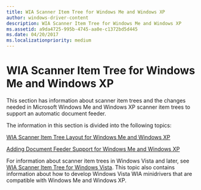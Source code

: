 ```yaml
---
title: WIA Scanner Item Tree for Windows Me and Windows XP
author: windows-driver-content
description: WIA Scanner Item Tree for Windows Me and Windows XP
ms.assetid: a9da4725-995b-4745-aa0e-c1372bd5d445
ms.date: 04/20/2017
ms.localizationpriority: medium
---
```


# WIA Scanner Item Tree for Windows Me and Windows XP





This section has information about scanner item trees and the changes needed in Microsoft Windows Me and Windows XP scanner item trees to support an automatic document feeder.

The information in this section is divided into the following topics:

[WIA Scanner Item Tree Layout for Windows Me and Windows XP](wia-scanner-item-tree-layout-for-windows-me-and-windows-xp.md)

[Adding Document Feeder Support for Windows Me and Windows XP](adding-document-feeder-support-for-windows-me-and-windows-xp.md)

For information about scanner item trees in Windows Vista and later, see [WIA Scanner Item Tree for Windows Vista](wia-scanner-item-tree-for-windows-vista.md). This topic also contains information about how to develop Windows Vista WIA minidrivers that are compatible with Windows Me and Windows XP.

 

 




